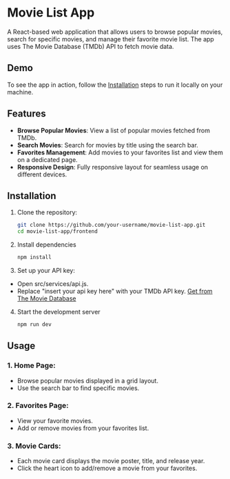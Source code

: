 # Movie List App

A React-based web application that allows users to browse popular movies, search for specific movies, and manage their favorite movie list. The app uses The Movie Database (TMDb) API to fetch movie data.

## Demo

To see the app in action, follow the [Installation](#installation) steps to run it locally on your machine.

## Features

- **Browse Popular Movies**: View a list of popular movies fetched from TMDb.
- **Search Movies**: Search for movies by title using the search bar.
- **Favorites Management**: Add movies to your favorites list and view them on a dedicated page.
- **Responsive Design**: Fully responsive layout for seamless usage on different devices.

## Installation

1. Clone the repository:
   ```bash
   git clone https://github.com/your-username/movie-list-app.git
   cd movie-list-app/frontend
2. Install dependencies
   ```bash
   npm install
3. Set up your API key:
- Open src/services/api.js.
- Replace "insert your api key here" with your TMDb API key. [Get from The Movie Database](https://www.themoviedb.org/)

4. Start the development server
   ```bash
   npm run dev

## Usage
### 1. Home Page:

- Browse popular movies displayed in a grid layout.
- Use the search bar to find specific movies.
### 2. Favorites Page:

- View your favorite movies.
- Add or remove movies from your favorites list.
### 3. Movie Cards:

- Each movie card displays the movie poster, title, and release year.
- Click the heart icon to add/remove a movie from your favorites.
